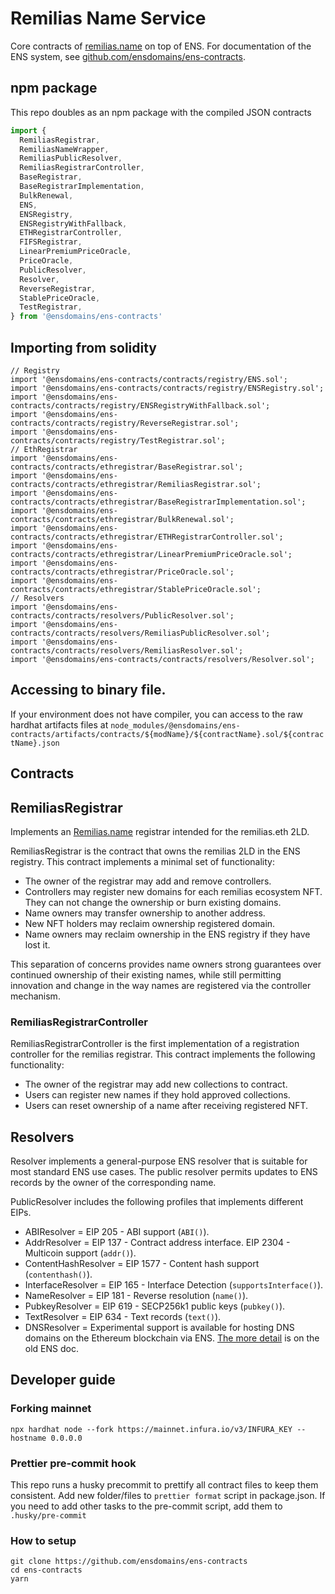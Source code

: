 # Remilias Name Service

Core contracts of [remilias.name](https://remilias.name) on top of ENS. For documentation of the ENS system, see [github.com/ensdomains/ens-contracts](https://github.com/ensdomains/ens-contracts).

## npm package

This repo doubles as an npm package with the compiled JSON contracts

```js
import {
  RemiliasRegistrar,
  RemiliasNameWrapper,
  RemiliasPublicResolver,
  RemiliasRegistrarController,
  BaseRegistrar,
  BaseRegistrarImplementation,
  BulkRenewal,
  ENS,
  ENSRegistry,
  ENSRegistryWithFallback,
  ETHRegistrarController,
  FIFSRegistrar,
  LinearPremiumPriceOracle,
  PriceOracle,
  PublicResolver,
  Resolver,
  ReverseRegistrar,
  StablePriceOracle,
  TestRegistrar,
} from '@ensdomains/ens-contracts'
```

## Importing from solidity

```
// Registry
import '@ensdomains/ens-contracts/contracts/registry/ENS.sol';
import '@ensdomains/ens-contracts/contracts/registry/ENSRegistry.sol';
import '@ensdomains/ens-contracts/contracts/registry/ENSRegistryWithFallback.sol';
import '@ensdomains/ens-contracts/contracts/registry/ReverseRegistrar.sol';
import '@ensdomains/ens-contracts/contracts/registry/TestRegistrar.sol';
// EthRegistrar
import '@ensdomains/ens-contracts/contracts/ethregistrar/BaseRegistrar.sol';
import '@ensdomains/ens-contracts/contracts/ethregistrar/RemiliasRegistrar.sol';
import '@ensdomains/ens-contracts/contracts/ethregistrar/BaseRegistrarImplementation.sol';
import '@ensdomains/ens-contracts/contracts/ethregistrar/BulkRenewal.sol';
import '@ensdomains/ens-contracts/contracts/ethregistrar/ETHRegistrarController.sol';
import '@ensdomains/ens-contracts/contracts/ethregistrar/LinearPremiumPriceOracle.sol';
import '@ensdomains/ens-contracts/contracts/ethregistrar/PriceOracle.sol';
import '@ensdomains/ens-contracts/contracts/ethregistrar/StablePriceOracle.sol';
// Resolvers
import '@ensdomains/ens-contracts/contracts/resolvers/PublicResolver.sol';
import '@ensdomains/ens-contracts/contracts/resolvers/RemiliasPublicResolver.sol';
import '@ensdomains/ens-contracts/contracts/resolvers/RemiliasResolver.sol';
import '@ensdomains/ens-contracts/contracts/resolvers/Resolver.sol';
```

## Accessing to binary file.

If your environment does not have compiler, you can access to the raw hardhat artifacts files at `node_modules/@ensdomains/ens-contracts/artifacts/contracts/${modName}/${contractName}.sol/${contractName}.json`

## Contracts

## RemiliasRegistrar

Implements an [Remilias.name](https://remilias.name/) registrar intended for the remilias.eth 2LD.

RemiliasRegistrar is the contract that owns the remilias 2LD in the ENS registry. This contract implements a minimal set of functionality:

- The owner of the registrar may add and remove controllers.
- Controllers may register new domains for each remilias ecosystem NFT. They can not change the ownership or burn existing domains.
- Name owners may transfer ownership to another address.
- New NFT holders may reclaim ownership registered domain.
- Name owners may reclaim ownership in the ENS registry if they have lost it.

This separation of concerns provides name owners strong guarantees over continued ownership of their existing names, while still permitting innovation and change in the way names are registered via the controller mechanism.

### RemiliasRegistrarController

RemiliasRegistrarController is the first implementation of a registration controller for the remilias registrar. This contract implements the following functionality:

- The owner of the registrar may add new collections to contract.
- Users can register new names if they hold approved collections.
- Users can reset ownership of a name after receiving registered NFT.

## Resolvers

Resolver implements a general-purpose ENS resolver that is suitable for most standard ENS use cases. The public resolver permits updates to ENS records by the owner of the corresponding name.

PublicResolver includes the following profiles that implements different EIPs.

- ABIResolver = EIP 205 - ABI support (`ABI()`).
- AddrResolver = EIP 137 - Contract address interface. EIP 2304 - Multicoin support (`addr()`).
- ContentHashResolver = EIP 1577 - Content hash support (`contenthash()`).
- InterfaceResolver = EIP 165 - Interface Detection (`supportsInterface()`).
- NameResolver = EIP 181 - Reverse resolution (`name()`).
- PubkeyResolver = EIP 619 - SECP256k1 public keys (`pubkey()`).
- TextResolver = EIP 634 - Text records (`text()`).
- DNSResolver = Experimental support is available for hosting DNS domains on the Ethereum blockchain via ENS. [The more detail](https://veox-ens.readthedocs.io/en/latest/dns.html) is on the old ENS doc.

## Developer guide

### Forking mainnet

`npx hardhat node --fork https://mainnet.infura.io/v3/INFURA_KEY --hostname 0.0.0.0`

### Prettier pre-commit hook

This repo runs a husky precommit to prettify all contract files to keep them consistent. Add new folder/files to `prettier format` script in package.json. If you need to add other tasks to the pre-commit script, add them to `.husky/pre-commit`

### How to setup

```
git clone https://github.com/ensdomains/ens-contracts
cd ens-contracts
yarn
```
